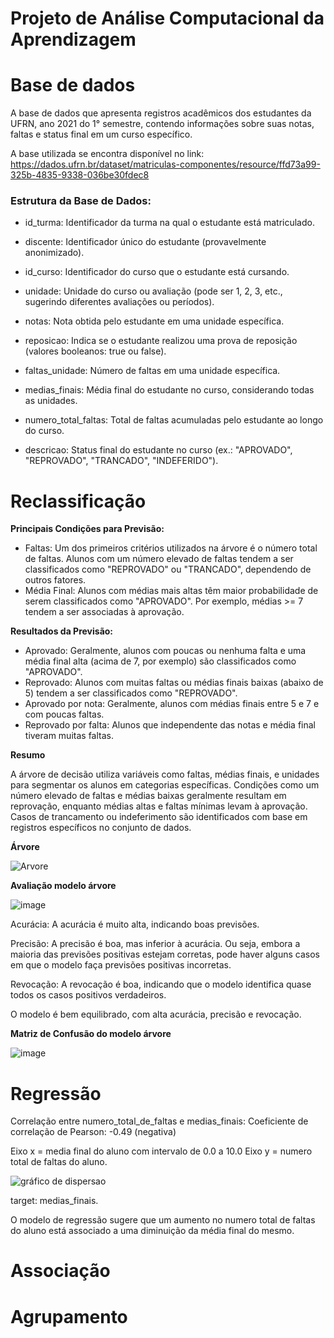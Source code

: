 # Projeto de  Análise Computacional da Aprendizagem

# Base de dados

A base de dados que apresenta registros acadêmicos dos estudantes da UFRN, ano 2021 do 1° semestre, contendo informações sobre suas notas, faltas e status final em um curso específico. 

A base utilizada se encontra disponível no link: https://dados.ufrn.br/dataset/matriculas-componentes/resource/ffd73a99-325b-4835-9338-036be30fdec8

### Estrutura da Base de Dados:

- id_turma: Identificador da turma na qual o estudante está matriculado.

- discente: Identificador único do estudante (provavelmente anonimizado).

- id_curso: Identificador do curso que o estudante está cursando.

- unidade: Unidade do curso ou avaliação (pode ser 1, 2, 3, etc., sugerindo diferentes avaliações ou períodos).

- notas: Nota obtida pelo estudante em uma unidade específica.

- reposicao: Indica se o estudante realizou uma prova de reposição (valores booleanos: true ou false).

- faltas_unidade: Número de faltas em uma unidade específica.

- medias_finais: Média final do estudante no curso, considerando todas as unidades.

- numero_total_faltas: Total de faltas acumuladas pelo estudante ao longo do curso.

- descricao: Status final do estudante no curso (ex.: "APROVADO", "REPROVADO", "TRANCADO", "INDEFERIDO").

# Reclassificação

**Principais Condições para Previsão:**
- Faltas: Um dos primeiros critérios utilizados na árvore é o número total de faltas. Alunos com um número elevado de faltas tendem a ser classificados como "REPROVADO" ou "TRANCADO", dependendo de outros fatores.
- Média Final: Alunos com médias mais altas têm maior probabilidade de serem classificados como "APROVADO". Por exemplo, médias >= 7 tendem a ser associadas à aprovação.


**Resultados da Previsão:**
- Aprovado: Geralmente, alunos com poucas ou nenhuma falta e uma média final alta (acima de 7, por exemplo) são classificados como "APROVADO".
- Reprovado: Alunos com muitas faltas ou médias finais baixas (abaixo de 5) tendem a ser classificados como "REPROVADO".
- Aprovado por nota: Geralmente, alunos com médias finais entre 5 e 7 e com poucas faltas.
- Reprovado por falta: Alunos que independente das notas e média final tiveram muitas faltas.


**Resumo**

A árvore de decisão utiliza variáveis como faltas, médias finais, e unidades para segmentar os alunos em categorias específicas. Condições como um número elevado de faltas e médias baixas geralmente resultam em reprovação, enquanto médias altas e faltas mínimas levam à aprovação. Casos de trancamento ou indeferimento são identificados com base em registros específicos no conjunto de dados.

**Árvore**

![Arvore](https://github.com/user-attachments/assets/d9350a31-1a38-40e3-9d0c-83f679dbd4d0)


**Avaliação modelo árvore**

![image](https://github.com/user-attachments/assets/c4815cf8-661c-47f7-97e1-d23c62c2500c)

Acurácia: A acurácia é muito alta, indicando boas previsões.

Precisão: A precisão é boa, mas inferior à acurácia. Ou seja, embora a maioria das previsões positivas estejam corretas, pode haver alguns casos em que o modelo faça previsões positivas incorretas.

Revocação: A revocação é boa, indicando que o modelo identifica quase todos os casos positivos verdadeiros.

O modelo é bem equilibrado, com alta acurácia, precisão e revocação.

**Matriz de Confusão do modelo árvore**

![image](https://github.com/user-attachments/assets/b483b88a-4d92-4d80-b9e6-4aea3045c5c0)



# Regressão

Correlação entre numero_total_de_faltas e medias_finais:
Coeficiente de correlação de Pearson: -0.49 (negativa)

Eixo x = media final do aluno com intervalo de 0.0 a 10.0
Eixo y = numero total de faltas do aluno.

![gráfico de dispersao](https://github.com/user-attachments/assets/cc121881-069c-42d2-8282-8bf83ff47792)


target: medias_finais.

O modelo de regressão sugere que um aumento no numero total de faltas do aluno está associado a uma diminuição da média final do mesmo.

# Associação
# Agrupamento
